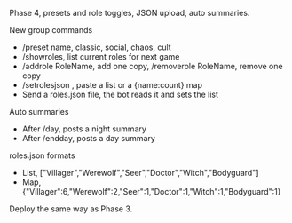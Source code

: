 Phase 4, presets and role toggles, JSON upload, auto summaries.

New group commands
- /preset name, classic, social, chaos, cult
- /showroles, list current roles for next game
- /addrole RoleName, add one copy, /removerole RoleName, remove one copy
- /setrolesjson <json>, paste a list or a {name:count} map
- Send a roles.json file, the bot reads it and sets the list

Auto summaries
- After /day, posts a night summary
- After /endday, posts a day summary

roles.json formats
- List, ["Villager","Werewolf","Seer","Doctor","Witch","Bodyguard"]
- Map, {"Villager":6,"Werewolf":2,"Seer":1,"Doctor":1,"Witch":1,"Bodyguard":1}

Deploy the same way as Phase 3.
